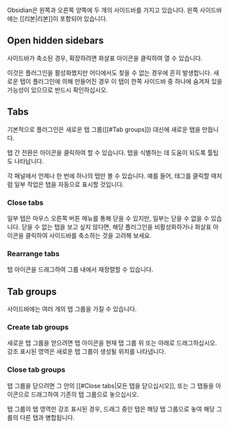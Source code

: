 Obsidian은 왼쪽과 오른쪽 양쪽에 두 개의 사이드바를 가지고 있습니다. 왼쪽 사이드바에는 [[리본|리본]]이 포함되어 있습니다.

## Open hidden sidebars

사이드바가 축소된 경우, 확장하려면 화살표 아이콘을 클릭하여 열 수 있습니다.

이것은 플러그인을 활성화했지만 어디에서도 찾을 수 없는 경우에 흔히 발생합니다. 새로운 탭이 플러그인에 의해 만들어진 경우 이 탭이 한쪽 사이드바 중 하나에 숨겨져 있을 가능성이 있으므로 반드시 확인하십시오.

## Tabs

기본적으로 플러그인은 새로운 탭 그룹([[#Tab groups]]) 대신에 새로운 탭을 만듭니다.

탭 간 전환은 아이콘을 클릭하여 할 수 있습니다. 탭을 식별하는 데 도움이 되도록 툴팁도 나타납니다.

각 패널에서 언제나 한 번에 하나의 탭만 볼 수 있습니다. 예를 들어, 태그를 클릭할 때처럼 일부 작업은 탭을 자동으로 표시할 것입니다.

### Close tabs

일부 탭은 마우스 오른쪽 버튼 메뉴를 통해 닫을 수 있지만, 일부는 닫을 수 없을 수 있습니다. 닫을 수 없는 탭을 보고 싶지 않다면, 해당 플러그인을 비활성화하거나 화살표 아이콘을 클릭하여 사이드바를 축소하는 것을 고려해 보세요.

### Rearrange tabs

탭 아이콘을 드래그하여 그룹 내에서 재정렬할 수 있습니다.

## Tab groups

사이드바에는 여러 개의 탭 그룹을 가질 수 있습니다.

### Create tab groups

새로운 탭 그룹을 얻으려면 탭 아이콘을 현재 탭 그룹 위 또는 아래로 드래그하십시오. 강조 표시된 영역은 새로운 탭 그룹이 생성될 위치를 나타냅니다.

### Close tab groups

탭 그룹을 닫으려면 그 안의 [[#Close tabs|모든 탭을 닫으십시오]], 또는 그 탭들을 아이콘으로 드래그하여 기존의 탭 그룹으로 놓으십시오.

탭 그룹의 탭 영역만 강조 표시된 경우, 드래그 중인 탭은 해당 탭 그룹으로 놓여 해당 그룹의 다른 탭과 병합됩니다.
